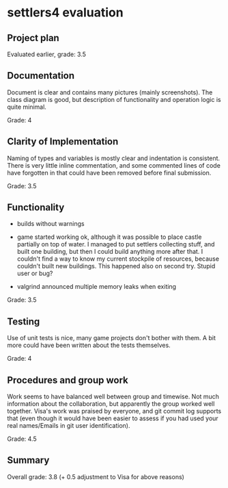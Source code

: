 # settlers4 evaluation

## Project plan

Evaluated earlier, grade: 3.5

## Documentation

Document is clear and contains many pictures (mainly screenshots). The
class diagram is good, but description of functionality and operation
logic is quite minimal.

Grade: 4

## Clarity of Implementation

Naming of types and variables is mostly clear and indentation is
consistent. There is very little inline commentation, and some
commented lines of code have forgotten in that could have been removed
before final submission.

Grade: 3.5

## Functionality

* builds without warnings

* game started working ok, although it was possible to place castle
  partially on top of water. I managed to put settlers collecting
  stuff, and built one building, but then I could build anything more
  after that. I couldn't find a way to know my current stockpile of
  resources, because couldn't built new buildings. This happened also
  on second try. Stupid user or bug?

* valgrind announced multiple memory leaks when exiting

Grade: 3.5

## Testing

Use of unit tests is nice, many game projects don't bother with
them. A bit more could have been written about the tests themselves.

Grade: 4

## Procedures and group work

Work seems to have balanced well between group and timewise. Not much
information about the collaboration, but apparently the group worked
well together. Visa's work was praised by everyone, and git commit log
supports that (even though it would have been easier to assess if you had
used your real names/Emails in git user identification).

Grade: 4.5

## Summary

Overall grade: 3.8
(+ 0.5 adjustment to Visa for above reasons)
